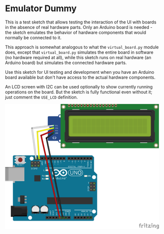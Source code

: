 # Emulator Dummy

This is a test sketch that allows testing the interaction of the UI with boards in the absence of real hardware parts. Only an Arduino board is needed - the sketch emulates the behavior of hardware components that would normally be connected to it.

This approach is somewhat analogous to what the `virtual_board.py` module does, except that `virtual_board.py` simulates the entire board in software (no hardware required at all), while this sketch runs on real hardware (an Arduino board) but simulates the connected hardware parts.

Use this sketch for UI testing and development when you have an Arduino board available but don't have access to the actual hardware components.

An LCD screen with I2C can be used optionally to show currently running operations on the board. But the sketch is fully functional even without it; just comment the `USE_LCD` definition.

![](./emulator_dummy.png)
